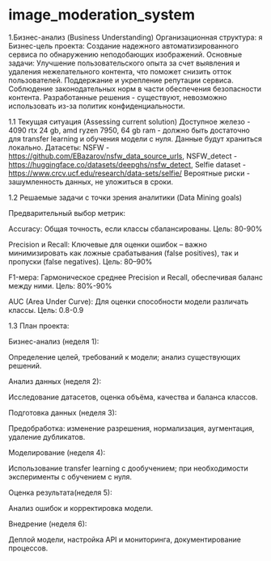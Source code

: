 # image_moderation_system

1.Бизнес-анализ (Business Understanding)
Организационная структура: я
Бизнес-цель проекта:
Создание надежного автоматизированного сервиса по обнаружению неподобающих изображений.
Основные задачи:
Улучшение пользовательского опыта за счет выявления и удаления нежелательного контента, что поможет снизить отток пользователей.
Поддержание и укрепление репутации сервиса.
Соблюдение законодательных норм в части обеспечения безопасности контента.
Разработанные решения - существуют, невозможно использовать из-за политик конфиденциальности.

1.1 Текущая ситуация (Assessing current solution)
Доступное железо - 4090 rtx 24 gb, amd ryzen 7950, 64 gb ram - должно быть достаточно для transfer learning и обучения модели с нуля.
Данные будут храниться локально.
Датасеты: NSFW - https://github.com/EBazarov/nsfw_data_source_urls, NSFW_detect - https://huggingface.co/datasets/deepghs/nsfw_detect, Selfie dataset - https://www.crcv.ucf.edu/research/data-sets/selfie/
Вероятные риски - зашумленность данных, не уложиться в сроки.

1.2 Решаемые задачи с точки зрения аналитики (Data Mining goals)

Предварительный выбор метрик:

Accuracy: Общая точность, если классы сбалансированы. Цель: 80-90%

Precision и Recall: Ключевые для оценки ошибок – важно минимизировать как ложные срабатывания (false positives), так и пропуски (false negatives). Цель: 80–90% 

F1-мера: Гармоническое среднее Precision и Recall, обеспечивая баланс между ними. Цель: 80%-90%

AUC (Area Under Curve): Для оценки способности модели различать классы. Цель: 0.8-0.9

1.3 План проекта:

Бизнес-анализ (неделя 1):

Определение целей, требований к модели; анализ существующих решений.

Анализ данных (неделя 2):

Исследование датасетов, оценка объёма, качества и баланса классов.

Подготовка данных (неделя 3):

Предобработка: изменение разрешения, нормализация, аугментация, удаление дубликатов.

Моделирование (неделя 4):

Использование transfer learning с дообучением; при необходимости эксперименты с обучением с нуля.

Оценка результата(неделя 5):

Анализ ошибок и корректировка модели.

Внедрение (неделя 6):

Деплой модели, настройка API и мониторинга, документирование процессов.